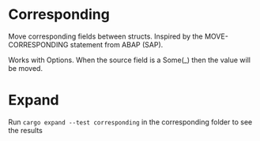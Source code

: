 # Corresponding

Move corresponding fields between structs.
Inspired by the MOVE-CORRESPONDING statement from ABAP (SAP).

Works with Options. When the source field is a Some(_) then the value will be moved.

# Expand

Run `cargo expand --test corresponding` in the corresponding folder to see the results